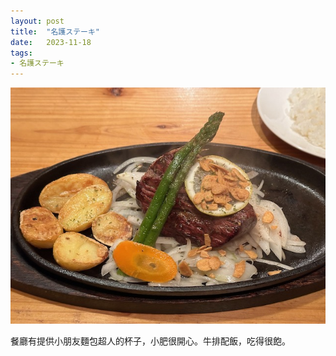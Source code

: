 ```yaml
---
layout: post
title:  "名護ステーキ"
date:   2023-11-18
tags:
- 名護ステーキ
---
```

![名護ステーキ](/media/2023-11-18-名護ステーキ.jpeg)

餐廳有提供小朋友麵包超人的杯子，小肥很開心。牛排配飯，吃得很飽。